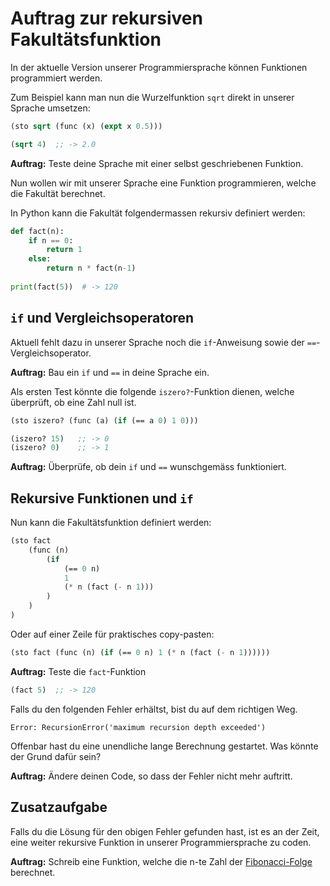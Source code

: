 # Auftrag zur rekursiven Fakultätsfunktion

In der aktuelle Version unserer Programmiersprache können Funktionen programmiert werden.  

Zum Beispiel kann man nun die Wurzelfunktion `sqrt` direkt in unserer Sprache umsetzen:

```scm
(sto sqrt (func (x) (expt x 0.5)))

(sqrt 4)  ;; -> 2.0
```

**Auftrag:** Teste deine Sprache mit einer selbst geschriebenen Funktion.

Nun wollen wir mit unserer Sprache eine Funktion programmieren, welche die Fakultät berechnet.

In Python kann die Fakultät folgendermassen rekursiv definiert werden:
```py
def fact(n):
    if n == 0:
        return 1
    else:
        return n * fact(n-1)
    
print(fact(5))  # -> 120
```

## `if` und Vergleichsoperatoren

Aktuell fehlt dazu in unserer Sprache noch die `if`-Anweisung sowie der `==`-Vergleichsoperator.

**Auftrag:** Bau ein `if` und `==` in deine Sprache ein.

Als ersten Test könnte die folgende `iszero?`-Funktion dienen, welche überprüft, ob eine Zahl null ist.
```scm
(sto iszero? (func (a) (if (== a 0) 1 0)))

(iszero? 15)   ;; -> 0
(iszero? 0)    ;; -> 1
```

**Auftrag:** Überprüfe, ob dein `if` und `==` wunschgemäss funktioniert.

## Rekursive Funktionen und `if`

Nun kann die Fakultätsfunktion definiert werden:
```scm
(sto fact
    (func (n) 
        (if 
            (== 0 n) 
            1
            (* n (fact (- n 1)))
        )
    )
)
```

Oder auf einer Zeile für praktisches copy-pasten:
```scm
(sto fact (func (n) (if (== 0 n) 1 (* n (fact (- n 1))))))
```

**Auftrag:** Teste die `fact`-Funktion
 
```scm
(fact 5)  ;; -> 120
```

Falls du den folgenden Fehler erhältst, bist du auf dem richtigen Weg.
```
Error: RecursionError('maximum recursion depth exceeded')
```

Offenbar hast du eine unendliche lange Berechnung gestartet. Was könnte der Grund dafür sein?

<!-- _Tipp:_ Studiere die [Zeile 78](#file-taschenrechner-py-L78) im Code unten. -->

**Auftrag:** Ändere deinen Code, so dass der Fehler nicht mehr auftritt.

## Zusatzaufgabe

Falls du die Lösung für den obigen Fehler gefunden hast, ist es an der Zeit, eine weiter rekursive Funktion in unserer Programmiersprache zu coden.

**Auftrag:** Schreib eine Funktion, welche die n-te Zahl der [Fibonacci-Folge](https://de.wikipedia.org/wiki/Fibonacci-Folge) berechnet.